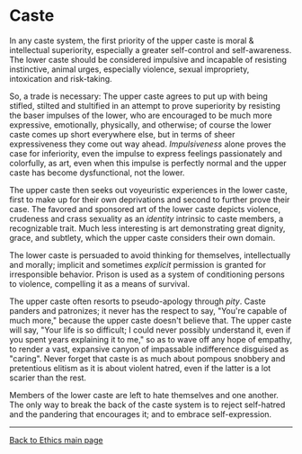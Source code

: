 # Caste

In any caste system, the first priority of the upper caste is moral & intellectual superiority, especially a greater self-control and self-awareness. The lower caste should be considered impulsive and incapable of resisting instinctive, animal urges, especially violence, sexual impropriety, intoxication and risk-taking.

So, a trade is necessary: The upper caste agrees to put up with being stifled, stilted and stultified in an attempt to prove superiority by resisting the baser impulses of the lower, who are encouraged to be much more expressive, emotionally, physically, and otherwise; of course the lower caste comes up short everywhere else, but in terms of sheer expressiveness they come out way ahead. *Impulsiveness* alone proves the case for inferiority, even the impulse to express feelings passionately and colorfully, as art, even when this impulse is perfectly normal and the upper caste has become dysfunctional, not the lower.

The upper caste then seeks out voyeuristic experiences in the lower caste, first to make up for their own deprivations and second to further prove their case. The favored and sponsored art of the lower caste depicts violence, crudeness and crass sexuality as an *identity* intrinsic to caste members, a recognizable trait. Much less interesting is art demonstrating great dignity, grace, and subtlety, which the upper caste considers their own domain.

The lower caste is persuaded to avoid thinking for themselves, intellectually and morally; implicit and sometimes *explicit* permission is granted for irresponsible behavior. Prison is used as a system of conditioning persons to violence, compelling it as a means of survival.

The upper caste often resorts to pseudo-apology through *pity*. Caste panders and patronizes; it never has the respect to say, "You're capable of much more," because the upper caste doesn't believe that. The upper caste will say, "Your life is so difficult; I could never possibly understand it, even if you spent years explaining it to me," so as to wave off any hope of empathy, to render a vast, expansive canyon of impassable indifference disguised as "caring". Never forget that caste is as much about pompous snobbery and pretentious elitism as it is about violent hatred, even if the latter is a lot scarier than the rest.

Members of the lower caste are left to hate themselves and one another. The only way to break the back of the caste system is to reject self-hatred and the pandering that encourages it; and to embrace self-expression.

----

[Back to Ethics main page](./README.md)
